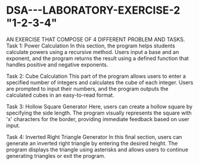 # DSA---LABORATORY-EXERCISE-2 "1-2-3-4"
AN EXERCISE THAT COMPOSE OF 4 DIFFERENT PROBLEM AND TASKS.
Task 1: Power Calculation
In this section, the program helps students calculate powers using a recursive method. Users input a base and an exponent, and the program returns the result using a defined function that handles positive and negative exponents.

Task 2: Cube Calculation
This part of the program allows users to enter a specified number of integers and calculates the cube of each integer. Users are prompted to input their numbers, and the program outputs the calculated cubes in an easy-to-read format.

Task 3: Hollow Square Generator
Here, users can create a hollow square by specifying the side length. The program visually represents the square with 'x' characters for the border, providing immediate feedback based on user input.

Task 4: Inverted Right Triangle Generator
In this final section, users can generate an inverted right triangle by entering the desired height. The program displays the triangle using asterisks and allows users to continue generating triangles or exit the program.

